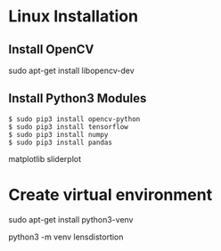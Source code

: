 
# Linux Installation

## Install OpenCV
sudo apt-get install libopencv-dev

## Install Python3 Modules
```
$ sudo pip3 install opencv-python
$ sudo pip3 install tensorflow
$ sudo pip3 install numpy
$ sudo pip3 install pandas
```

matplotlib
sliderplot


# Create virtual environment
sudo apt-get install python3-venv

python3 -m venv lensdistortion
